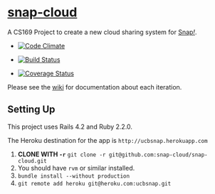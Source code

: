 # [snap-cloud][hk-app]
A CS169 Project to create a new cloud sharing system for [Snap<i>!</i>][sbe].

* [![Code Climate](https://codeclimate.com/github/snap-cloud/snap-cloud/badges/gpa.svg)](https://codeclimate.com/github/snap-cloud/snap-cloud)

* [![Build Status](https://travis-ci.org/snap-cloud/snap-cloud.svg?branch=master)](https://travis-ci.org/snap-cloud/snap-cloud)

* [![Coverage Status](https://coveralls.io/builds/2178945/badge)](https://coveralls.io/builds/2178945)

Please see the [wiki][wiki] for documentation about each iteration.

## Setting Up
This project uses Rails 4.2 and Ruby 2.2.0.

The Heroku destination for the app is `http://ucbsnap.herokuapp.com`

1. **CLONE WITH `-r`** `git clone -r git@github.com:snap-cloud/snap-cloud.git`
1. You should have `rvm` or similar installed.
2. `bundle install --without production`
3. `git remote add heroku git@heroku.com:ucbsnap.git`

[hk-app]: http://ucbsnap.herokuapp.com
[sbe]: http://snap.berkeley.edu
[wiki]: https://github.com/snap-cloud/snap-cloud/wiki/Iteration-0-Deliverables